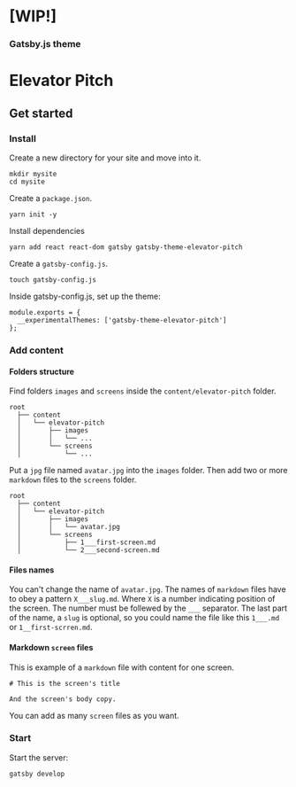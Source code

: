 # [WIP!]


### Gatsby.js theme

# Elevator Pitch

## Get started

### Install

Create a new directory for your site and move into it.

```
mkdir mysite
cd mysite
```

Create a `package.json`.

```
yarn init -y
```

Install dependencies

```
yarn add react react-dom gatsby gatsby-theme-elevator-pitch
```

Create a `gatsby-config.js`.

```
touch gatsby-config.js
```

Inside gatsby-config.js, set up the theme:

```
module.exports = {
  __experimentalThemes: ['gatsby-theme-elevator-pitch']
};
```

### Add content

#### Folders structure

Find folders `images` and `screens` inside the `content/elevator-pitch` folder.

```
root
  ├── content
  │   └── elevator-pitch
  │       ├── images
  │       │   └── ...
  │       └── screens
  │           └── ...
```

Put a `jpg` file named `avatar.jpg` into the `images` folder. Then add two or more `markdown` files to the `screens` folder.

```
root
  ├── content
  │   └── elevator-pitch
  │       ├── images
  │       │   └── avatar.jpg
  │       └── screens
  │           ├── 1___first-screen.md
  │           └── 2___second-screen.md
```

#### Files names

You can't change the name of `avatar.jpg`. The names of `markdown` files have to obey a pattern `X___slug.md`. Where `X` is a number indicating position of the screen. The number must be follewed by the `___` separator. The last part of the name, a `slug` is optional, so you could name the file like this `1___.md` or `1__first-scrren.md`.

#### Markdown `screen` files

This is example of a `markdown` file with content for one screen.

```
# This is the screen's title

And the screen's body copy.
```

You can add as many `screen` files as you want.

### Start

Start the server:

```
gatsby develop
```
